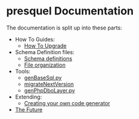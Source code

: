 # presquel Documentation


The documentation is split up into these parts:

* How To Guides:
    * [How To Upgrade](ht-upgrade.md)
* Schema Definition files:
    * [Schema definitions](sql.md)
    * [File organization](files.md)
* Tools:
    * [genBaseSql.py](genBaseSql.md)
    * [migrateNextVersion](migrateNextVersion.md)
    * [genPhpDboLayer.py](genPhpDboLayer.md)
* Extending:
    * [Creating your own code generator](extendCodeGenerator.md)
* [The Future](future.md)
